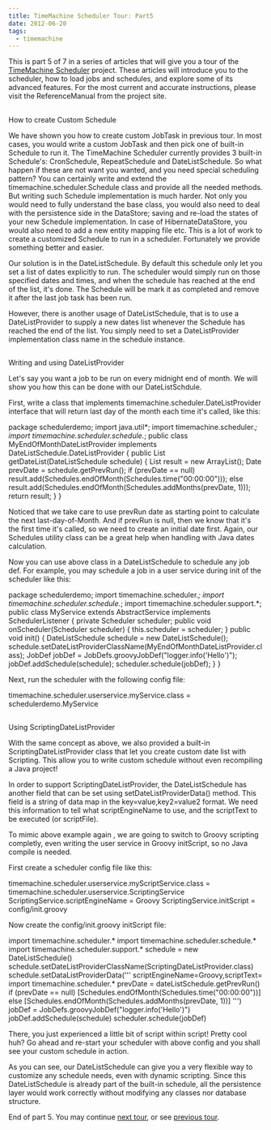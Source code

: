 ```yaml
---
title: TimeMachine Scheduler Tour: Part5
date: 2012-06-20
tags:
  - timemachine
---
```


This is part 5 of 7 in a series of articles that will give you a tour of the [TimeMachine Scheduler](https://bitbucket.org/timemachine/scheduler/wiki/Home) project. These articles will introduce you to the scheduler, how to load jobs and schedules, and explore some of its advanced features. For the most current and accurate instructions, please visit the ReferenceManual from the project site.

## 

How to create Custom Schedule

We have shown you how to create custom JobTask in previous tour. In most cases, you would write a custom JobTask and then pick one of built-in Schedule to run it. The TimeMachine Scheduler currently provides 3 built-in Schedule's: CronSchedule, RepeatSchedule and DateListSchedule. So what happen if these are not want you wanted, and you need special scheduling pattern? You can certainly write and extend the timemachine.scheduler.Schedule class and provide all the needed methods. But writing such Schedule implementation is much harder. Not only you would need to fully understand the base class, you would also need to deal with the persistence side in the DataStore; saving and re-load the states of your new Schedule implementation. In case of HibernateDataStore, you would also need to add a new entity mapping file etc. This is a lot of work to create a customized Schedule to run in a scheduler. Fortunately we provide something better and easier.

Our solution is in the DateListSchedule. By default this schedule only let you set a list of dates explicitly to run. The scheduler would simply run on those specified dates and times, and when the schedule has reached at the end of the list, it's done. The Schedule will be mark it as completed and remove it after the last job task has been run. 

However, there is another usage of DateListSchedule, that is to use a DateListProvider to supply a new dates list whenever the Schedule has reached the end of the list. You simply need to set a DateListProvider implementation class name in the schedule instance.

## 

Writing and using DateListProvider

Let's say you want a job to be run on every midnight end of month. We will show you how this can be done with our DateListSchdule.

First, write a class that implements timemachine.scheduler.DateListProvider interface that will return last day of the month each time it's called, like this:

package schedulerdemo;
import java.util*;
import timemachine.scheduler.*;
import timemachine.scheduler.schedule.*;
public class MyEndOfMonthDateListProvider implements DateListSchedule.DateListProvider {
  public List<Date> getDateList(DateListSchedule schedule) {
    List<Date> result = new ArrayList<Date>();
    Date prevDate = schedule.getPrevRun();
    if (prevDate == null)
      result.add(Schedules.endOfMonth(Schedules.time("00:00:00")));
    else
      result.add(Schedules.endOfMonth(Schedules.addMonths(prevDate, 1)));
    return result;
  }
}

Noticed that we take care to use prevRun date as starting point to calculate the next last-day-of-Month. And if prevRun is null, then we know that it's the first time it's called, so we need to create an initial date first. Again, our Schedules utility class can be a great help when handling with Java dates calculation.

Now you can use above class in a DateListSchedule to schedule any job def. For example, you may schedule a job in a user service during init of the scheduler like this:

package schedulerdemo;
import timemachine.scheduler.*;
import timemachine.scheduler.schedule.*;
import timemachine.scheduler.support.*;
public class MyService extends AbstractService implements SchedulerListener {
  private Scheduler scheduler;
  public void onScheduler(Scheduler scheduler) { this.scheduler = scheduler; }
  public void init() {
    DateListSchedule schedule = new DateListSchedule();
    schedule.setDateListProviderClassName(MyEndOfMonthDateListProvider.class);
    JobDef jobDef = JobDefs.groovyJobDef("logger.info('Hello')");
    jobDef.addSchedule(schedule);
    scheduler.schedule(jobDef);
  }
}

Next, run the scheduler with the following config file:

timemachine.scheduler.userservice.myService.class = schedulerdemo.MyService

## 

Using ScriptingDateListProvider

With the same concept as above, we also provided a built-in ScriptingDateListProvider class that let you create custom date list with Scripting. This allow you to write custom schedule without even recompiling a Java project!

In order to support  ScriptingDateListProvider, the DateListSchedule has another field that can be set using setDateListProviderData() method. This field is a string of data map in the key=value,key2=value2 format. We need this information to tell what scriptEngineName to use, and the scriptText to be executed (or scriptFile).

To mimic above example again , we are going to switch to Groovy scripting completly, even writing the user service in Groovy initScript, so no Java compile is needed. 

First create a scheduler config file like this:

timemachine.scheduler.userservice.myScriptService.class = timemachine.scheduler.userservice.ScriptingService
ScriptingService.scriptEngineName = Groovy
ScriptingService.initScript = config/init.groovy

Now create the config/init.groovy initScript file:

import timemachine.scheduler.*
import timemachine.scheduler.schedule.*
import timemachine.scheduler.support.*
schedule = new DateListSchedule()
schedule.setDateListProviderClassName(ScriptingDateListProvider.class)
schedule.setDataListProviderData('''
  scriptEngineName=Groovy,scriptText=
    import timemachine.scheduler.*
    prevDate = dateListSchedule.getPrevRun()
    if (prevDate == null)
      [Schedules.endOfMonth(Schedules.time("00:00:00"))]
    else
      [Schedules.endOfMonth(Schedules.addMonths(prevDate, 1))]
''')
jobDef = JobDefs.groovyJobDef("logger.info('Hello')")
jobDef.addSchedule(schedule)
scheduler.schedule(jobDef)

There, you just experienced a little bit of script within script! Pretty cool huh? Go ahead and re-start your scheduler with above config and you shall see your custom schedule in action.

As you can see, our DateListSchedule can give you a very flexible way to customize any schedule needs, even with dynamic scripting. Since this DateListSchedule is already part of the built-in schedule, all the persistence layer would work correctly without modifying any classes nor database structure.

End of part 5. You may continue [next tour](http://saltnlight5.blogspot.com/2012/06/timemachine-scheduler-tour-part6.html), or see [previous tour](http://saltnlight5.blogspot.com/2012/06/timemachine-scheduler-tour-part4.html).